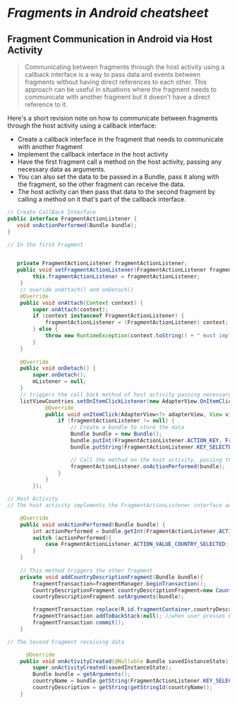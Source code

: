 
# _Fragments in Android cheatsheet_


## Fragment Communication in Android via Host Activity

> Communicating between fragments through the host activity using a callback interface is a way to pass data and events between fragments without having direct references to each other. 
> This approach can be useful in situations where the fragment needs to communicate with another fragment but it doesn't have a direct reference to it.

Here's a short revision note on how to communicate between fragments through the host activity using a callback interface:

- Create a callback interface in the fragment that needs to communicate with another fragment
- Implement the callback interface in the host activity
- Have the first fragment call a method on the host activity, passing any necessary data as arguments.
- You can also set the data to be passed in a Bundle, pass it along with the fragment, so the other fragment can receive the data.
- The host activity can then pass that data to the second fragment by calling a method on it that's part of the callback interface.

```java
// Create CallBack Interface
public interface FragmentActionListener {
   void onActionPerformed(Bundle bundle);
}
```

```java
// In the first Fragment


   private FragmentActionListener fragmentActionListener;
   public void setFragmentActionListener(FragmentActionListener fragmentActionListener){
        this.fragmentActionListener = fragmentActionListener;
    }
    // overide onAttach() and onDetach()
    @Override
    public void onAttach(Context context) {
        super.onAttach(context);
        if (context instanceof FragmentActionListener) {
            fragmentActionListener = (FragmentActionListener) context;
        } else {
            throw new RuntimeException(context.toString() + " must implement FragmentActionListener");
        }
    }
    
    @Override
    public void onDetach() {
        super.onDetach();
        mListener = null;
    }
    // triggers the call back method of host activity passing necessary data as argument
    listViewCountries.setOnItemClickListener(new AdapterView.OnItemClickListener() {
            @Override
            public void onItemClick(AdapterView<?> adapterView, View view, int i, long l) {
                if (fragmentActionListener != null) {
                    // Create a bundle to store the data
                    Bundle bundle = new Bundle();
                    bundle.putInt(FragmentActionListener.ACTION_KEY, FragmentActionListener.ACTION_VALUE_COUNTRY_SELECTED);
                    bundle.putString(FragmentActionListener.KEY_SELECTED_COUNTRY, countries[i]);

                    // Call the method on the host activity, passing the bundle as an argument
                    fragmentActionListener.onActionPerformed(bundle);
                }
            }
        });
```

```java
// Host Activity 
// The host activity implements the FragmentActionListener interface and overrides the necessary function

    @Override
    public void onActionPerformed(Bundle bundle) {
        int actionPerformed = bundle.getInt(FragmentActionListener.ACTION_KEY);
        switch (actionPerformed){
            case FragmentActionListener.ACTION_VALUE_COUNTRY_SELECTED: addCountryDescriptionFragment(bundle); break;
        }
    }
    
    // This method triggers the other fragment
    private void addCountryDescriptionFragment(Bundle bundle){
        fragmentTransaction=fragmentManager.beginTransaction();
        CountryDescriptionFragment countryDescriptionFragment=new CountryDescriptionFragment();
        countryDescriptionFragment.setArguments(bundle);

        fragmentTransaction.replace(R.id.fragmentContainer,countryDescriptionFragment);
        fragmentTransaction.addToBackStack(null); //when user presses back button, the previous fragment (if there is any) will appear, otherwise, it won't have any effect, and the user will go back to the previous activity.
        fragmentTransaction.commit();
    }
```

```java
// The Second Fragment receiving data

      @Override
    public void onActivityCreated(@Nullable Bundle savedInstanceState) {
        super.onActivityCreated(savedInstanceState);
        Bundle bundle = getArguments();
        countryName = bundle.getString(FragmentActionListener.KEY_SELECTED_COUNTRY,"India");
        countryDescription = getString(getStringId(countryName));
    }
```



